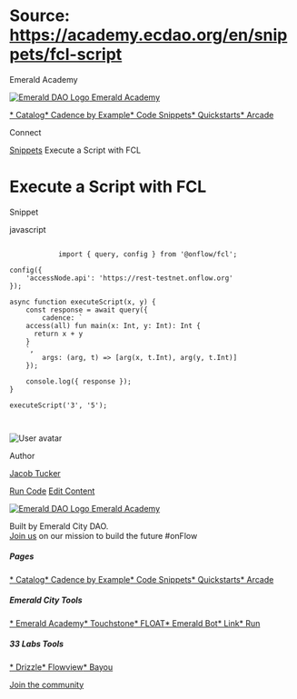 # Source: https://academy.ecdao.org/en/snippets/fcl-script

Emerald Academy





[![Emerald DAO Logo](/ea-logo.png)
Emerald Academy](/en/)


[* Catalog](/en/catalog)[* Cadence by Example](/en/cadence-by-example)[* Code Snippets](/en/snippets)[* Quickstarts](/en/quickstarts)[* Arcade](https://arcade.ecdao.org)

Connect



[Snippets](/en/snippets)
Execute a Script with FCL

# Execute a Script with FCL

Snippet

javascript

```
		
			import { query, config } from '@onflow/fcl';

config({
	'accessNode.api': 'https://rest-testnet.onflow.org'
});

async function executeScript(x, y) {
	const response = await query({
		cadence: `
    access(all) fun main(x: Int, y: Int): Int {
      return x + y
    }
    `,
		args: (arg, t) => [arg(x, t.Int), arg(y, t.Int)]
	});

	console.log({ response });
}

executeScript('3', '5');
		 
	
```

![User avatar](/avatars/jacob.jpeg)

Author

[Jacob Tucker](https://twitter.com/jacobmtucker)

[Run Code](https://codesandbox.io/s/fcl-script-3l8vkl)
[Edit Content](https://github.com/emerald-dao/emerald-academy-v2/tree/main/src/lib/content/snippets/fcl-script/readme.md)



[![Emerald DAO Logo](/ea-logo.png)
Emerald Academy](/en/)

Built by Emerald City DAO.  
[Join us](https://discord.gg/emerald-city-906264258189332541) on our mission to build the future #onFlow

##### Pages

[* Catalog](/en/catalog)[* Cadence by Example](/en/cadence-by-example)[* Code Snippets](/en/snippets)[* Quickstarts](/en/quickstarts)[* Arcade](https://arcade.ecdao.org)


##### Emerald City Tools

[* Emerald Academy](https://academy.ecdao.org/)[* Touchstone](https://touchstone.city/)[* FLOAT](https://floats.city/)[* Emerald Bot](https://bot.ecdao.org/)[* Link](https://link.ecdao.org/)[* Run](https://run.ecdao.org/)


##### 33 Labs Tools

[* Drizzle](https://drizzle33.app/)[* Flowview](https://flowview.app/)[* Bayou](https://bayou33.app/)

[Join the community](https://discord.gg/emerald-city-906264258189332541)